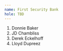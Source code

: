 ```yaml
---
name: First Security Bank
hole: TBD
---
```


1. Donnie Baker
2. JD Chambliss
3. Derek Eckelhoff
4. Lloyd Dupreez